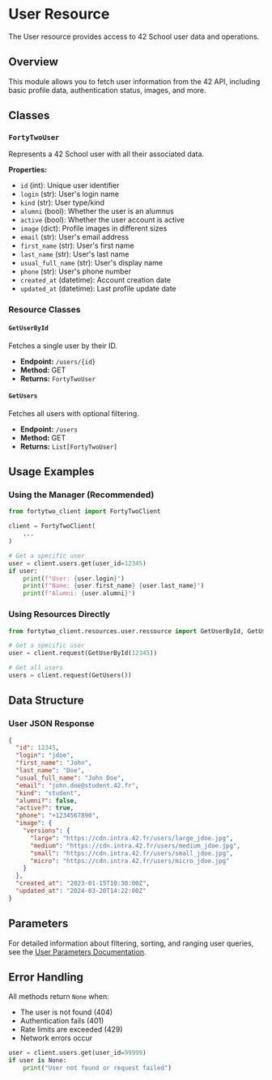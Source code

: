 # User Resource

The User resource provides access to 42 School user data and operations.

## Overview

This module allows you to fetch user information from the 42 API, including basic profile data, authentication status, images, and more.

## Classes

### `FortyTwoUser`
Represents a 42 School user with all their associated data.

**Properties:**
- `id` (int): Unique user identifier
- `login` (str): User's login name
- `kind` (str): User type/kind
- `alumni` (bool): Whether the user is an alumnus
- `active` (bool): Whether the user account is active
- `image` (dict): Profile images in different sizes
- `email` (str): User's email address
- `first_name` (str): User's first name
- `last_name` (str): User's last name
- `usual_full_name` (str): User's display name
- `phone` (str): User's phone number
- `created_at` (datetime): Account creation date
- `updated_at` (datetime): Last profile update date

### Resource Classes

#### `GetUserById`
Fetches a single user by their ID.
- **Endpoint:** `/users/{id}`
- **Method:** GET
- **Returns:** `FortyTwoUser`

#### `GetUsers`
Fetches all users with optional filtering.
- **Endpoint:** `/users`
- **Method:** GET
- **Returns:** `List[FortyTwoUser]`

## Usage Examples

### Using the Manager (Recommended)

```python
from fortytwo_client import FortyTwoClient

client = FortyTwoClient(
    ...
)

# Get a specific user
user = client.users.get(user_id=12345)
if user:
    print(f"User: {user.login}")
    print(f"Name: {user.first_name} {user.last_name}")
    print(f"Alumni: {user.alumni}")
```

### Using Resources Directly

```python
from fortytwo_client.resources.user.ressource import GetUserById, GetUsers

# Get a specific user
user = client.request(GetUserById(12345))

# Get all users
users = client.request(GetUsers())
```

## Data Structure

### User JSON Response
```json
{
  "id": 12345,
  "login": "jdoe",
  "first_name": "John",
  "last_name": "Doe",
  "usual_full_name": "John Doe",
  "email": "john.doe@student.42.fr",
  "kind": "student",
  "alumni?": false,
  "active?": true,
  "phone": "+1234567890",
  "image": {
    "versions": {
      "large": "https://cdn.intra.42.fr/users/large_jdoe.jpg",
      "medium": "https://cdn.intra.42.fr/users/medium_jdoe.jpg",
      "small": "https://cdn.intra.42.fr/users/small_jdoe.jpg",
      "micro": "https://cdn.intra.42.fr/users/micro_jdoe.jpg"
    }
  },
  "created_at": "2023-01-15T10:30:00Z",
  "updated_at": "2024-03-20T14:22:00Z"
}
```

## Parameters

For detailed information about filtering, sorting, and ranging user queries, see the [User Parameters Documentation](parameter/README.md).

## Error Handling

All methods return `None` when:
- The user is not found (404)
- Authentication fails (401)
- Rate limits are exceeded (429)
- Network errors occur

```python
user = client.users.get(user_id=99999)
if user is None:
    print("User not found or request failed")
```
